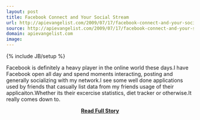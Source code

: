 ```yaml
---
layout: post
title: Facebook Connect and Your Social Stream
url: http://apievangelist.com/2009/07/17/facebook-connect-and-your-social-stream/
source: http://apievangelist.com/2009/07/17/facebook-connect-and-your-social-stream/
domain: apievangelist.com
image: 
---
```

{% include JB/setup %}<p>Facebook is definitely a heavy player in the online world these days.I have Facebook open all day and spend moments interacting, posting and generally socializing with my network.I see some well done applications used by friends that casually list data from my friends usage of their applicaiton.Whether its their excercise statistics, diet tracker or otherwise.It really comes down to.</p>
<center><p><a href="http://apievangelist.com/2009/07/17/facebook-connect-and-your-social-stream/" style='padding:25px; font-sze:18px; font-weight: bold;'>Read Full Story</a></p></center>
